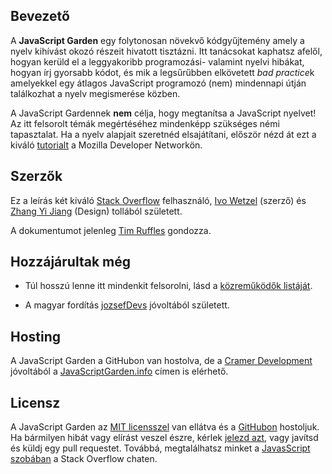## Bevezető

A **JavaScript Garden** egy folytonosan növekvő kódgyűjtemény amely a nyelv kihívást okozó részeit hivatott tisztázni. Itt tanácsokat kaphatsz afelől, hogyan kerüld el a leggyakoribb programozási- valamint nyelvi hibákat, hogyan írj gyorsabb kódot, és mik a legsűrűbben elkövetett *bad practice*k amelyekkel egy átlagos JavaScript programozó (nem) mindennapi útján találkozhat a nyelv megismerése közben. 

A JavaScript Gardennek **nem** célja, hogy megtanítsa a JavaScript nyelvet!
Az itt felsorolt témák megértéséhez mindenképp szükséges némi tapasztalat. Ha a nyelv alapjait szeretnéd elsajátítani, először nézd át ezt a kiváló [tutorialt][1] a Mozilla Developer Networkön.

## Szerzők

Ez a leírás két kiváló [Stack Overflow][2] felhasználó, [Ivo Wetzel][3] (szerző) és [Zhang Yi Jiang][4] (Design) tollából született.

A dokumentumot jelenleg [Tim Ruffles](http://truffles.me.uk) gondozza.

## Hozzájárultak még

 - Túl hosszú lenne itt mindenkit felsorolni, lásd a [közreműködők listáját](https://github.com/BonsaiDen/JavaScript-Garden/graphs/contributors).

 - A magyar fordítás [jozsefDevs](https://twitter.com/jozsefDevs) jóvoltából született.

## Hosting

A JavaScript Garden a GitHubon van hostolva, de a [Cramer Development][7] jóvoltából
a [JavaScriptGarden.info][8] címen is elérhető.

## Licensz

A JavaScript Garden az [MIT licensszel][9] van ellátva és a [GitHubon][10] hostoljuk.
Ha bármilyen hibát vagy elírást veszel észre, kérlek [jelezd azt][11], vagy javítsd és küldj egy pull requestet. Továbbá, megtalálhatsz minket a [JavasScript szobában][12] a Stack Overflow chaten.

[1]: https://developer.mozilla.org/en/JavaScript/Guide
[2]: http://stackoverflow.com/
[3]: http://stackoverflow.com/users/170224/ivo-wetzel
[4]: http://stackoverflow.com/users/313758/yi-jiang
[5]: https://github.com/caio
[6]: https://github.com/blixt
[7]: http://cramerdev.com/
[8]: http://javascriptgarden.info/
[9]: https://github.com/BonsaiDen/JavaScript-Garden/blob/next/LICENSE
[10]: https://github.com/BonsaiDen/JavaScript-Garden
[11]: https://github.com/BonsaiDen/JavaScript-Garden/issues
[12]: http://chat.stackoverflow.com/rooms/17/javascript
